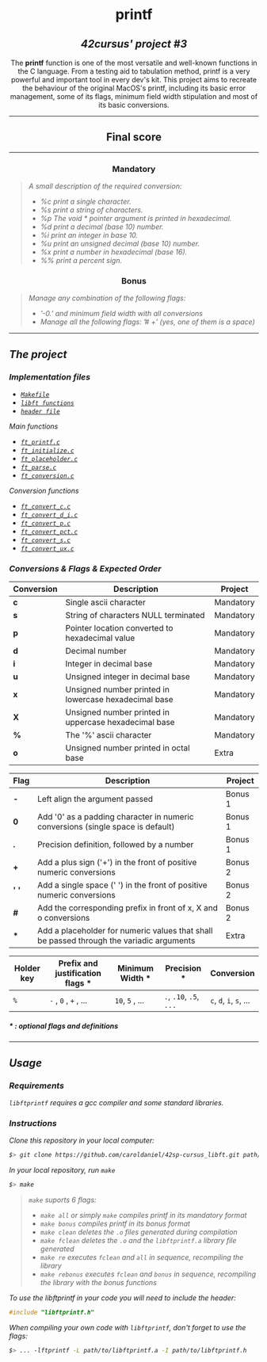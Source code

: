 <h1 align=center>
	<b>printf</b>
</h1>

<h2 align=center>
	 <i>42cursus' project #3</i>
</h2>

<p align=center>
	The <b>printf</b> function is one of the most versatile and well-known functions in the C language. From a testing aid to tabulation method, printf is a very powerful and important tool in every dev's kit. This project aims to recreate the behaviour of the original MacOS's printf, including its basic error management, some of its flags, minimum field width stipulation and most of its basic conversions.

---
<div align=center>
<h2>
	Final score
</h2>
</div>

---

<h3 align=center>
Mandatory
</h3>

> <i>A small description of the required conversion:
> - %c print a single character.
> - %s print a string of characters.
> - %p The void * pointer argument is printed in hexadecimal.
> - %d print a decimal (base 10) number.
> - %i print an integer in base 10.
> - %u print an unsigned decimal (base 10) number.
> - %x print a number in hexadecimal (base 16).
> - %% print a percent sign.</i>

<h3 align=center>
Bonus
</h3>

> <i>Manage any combination of the following flags: 
> - ’-0.’ and minimum field width with all conversions
> - Manage all the following flags: ’# +’ (yes, one of them is a space)<i>

---

<h2>
The project
</h2>

### Implementation files
	
- [`Makefile`](Makefile)
- [`libft functions`](libft/)
- [`header file`](include/libftprintf.h)

Main functions
	
- [`ft_printf.c`](srcs/ft_printf.c)
- [`ft_initialize.c`](srcs/ft_initialize.c)
- [`ft_placeholder.c`](srcs/ft_placeholder.c)
- [`ft_parse.c`](srcs/ft_parse.c)
- [`ft_conversion.c`](srcs/ft_conversion.c)

Conversion functions

- [`ft_convert_c.c`](srcs/ft_convert_c.c)
- [`ft_convert_d_i.c`](srcs/ft_convert_d_i.c)
- [`ft_convert_p.c`](srcs/ft_convert_p.c)
- [`ft_convert_pct.c`](srcs/ft_convert_pct.c)
- [`ft_convert_s.c`](srcs/ft_convert_s.c)
- [`ft_convert_ux.c`](srcs/ft_convert_s.c)

### Conversions & Flags & Expected Order

| Conversion  | Description														 			| Project 		|
|-------|-----------------------------------------------------------------------------------|---------------|
| **c** | Single ascii character         													|Mandatory		|
| **s** | String of characters NULL terminated												|Mandatory		|
| **p** | Pointer location converted to hexadecimal value									|Mandatory		|
| **d** | Decimal number 																	|Mandatory		|
| **i** | Integer in decimal base                 											|Mandatory		|
| **u** | Unsigned integer in decimal base                									|Mandatory		|
| **x** | Unsigned number printed in lowercase hexadecimal base                				|Mandatory		|
| **X** | Unsigned number printed in uppercase hexadecimal base                				|Mandatory		|
| **%** | The '%' ascii character                 											|Mandatory		|
| **o** | Unsigned number printed in octal base                 							|Extra			|

| Flag  | Description														 				| Project 		|
|-------|-----------------------------------------------------------------------------------|---------------|
| **-** | Left align the argument passed	         										|Bonus 1		|
| **0** | Add '0' as a padding character in numeric conversions (single space is default)	|Bonus 1		|
| **.** | Precision definition, followed by a number 										|Bonus 1		|
| **+** | Add a plus sign ('+') in the front of positive numeric conversions 				|Bonus 2		|
| **' '** | Add a single space (' ') in the front of positive numeric conversions 			|Bonus 2		|
| **#** | Add the corresponding prefix in front of x, X and o conversions                 	|Bonus 2		|
| **\*** | Add a placeholder for numeric values that shall be passed through the variadic arguments  |Extra			|


| Holder key  | Prefix and justification flags *| Minimum Width *| Precision *	| Conversion 	|
|-------------|---------------------------------|---------------|---------------|---------------|
|`%`		  | `-` , `0` , `+` ,  ...			| `10`, `5` , ... | `.`, `.10`, `.5`, `...` | `c`, `d`, `i`, `s`, ... |  

##### * : optional flags and definitions

---
<h2>
Usage
</h2>

### Requirements
`libftprintf` requires a *gcc* compiler and some standard libraries.

### Instructions

Clone this repository in your local computer:

```sh
$> git clone https://github.com/caroldaniel/42sp-cursus_libft.git path/to/libftprintf
```

In your local repository, run `make`

```sh
$> make 
```

> `make` suports 6 flags: 
> - `make all` or simply `make` compiles printf in its mandatory format
> - `make bonus` compiles printf in its bonus format
> - `make clean` deletes the `.o` files generated during compilation
> - `make fclean` deletes the `.o` and the `libftprintf.a` library file generated
> - `make re` executes `fclean` and `all` in sequence, recompiling the library
> - `make rebonus` executes `fclean` and `bonus` in sequence, recompiling the library with the bonus functions

To use the libftprintf in your code you will need to include the header:
```c
#include "libftprintf.h" 
```

When compiling your own code with `libftprintf`, don't forget to use the flags:
```sh
$> ... -lftprintf -L path/to/libftprintf.a -I path/to/libftprintf.h 
```
